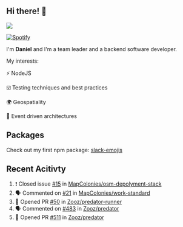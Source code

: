 ## Hi there! 👋

<p>
  <img src="https://github-readme-stats.vercel.app/api?username=syncush&theme=tokyonight">
</p>

[![Spotify](https://novatorem-rust.vercel.app/api/spotify)](https://open.spotify.com/user/syncush)

I'm **Daniel** and I'm a team leader and a backend software developer.

My interests:

⚡ NodeJS

☑️ Testing techniques and best practices

🌍 Geospatiality

🧠 Event driven architectures

## Packages
Check out my first npm package: [slack-emojis](https://www.npmjs.com/package/slack-emojis)

## Recent Acitivty
<!--START_SECTION:activity-->
1. ❗️ Closed issue [#15](https://github.com/MapColonies/osm-depolyment-stack/issues/15) in [MapColonies/osm-depolyment-stack](https://github.com/MapColonies/osm-depolyment-stack)
2. 🗣 Commented on [#21](https://github.com/MapColonies/work-standard/issues/21) in [MapColonies/work-standard](https://github.com/MapColonies/work-standard)
3. 💪 Opened PR [#50](https://github.com/Zooz/predator-runner/pull/50) in [Zooz/predator-runner](https://github.com/Zooz/predator-runner)
4. 🗣 Commented on [#483](https://github.com/Zooz/predator/issues/483) in [Zooz/predator](https://github.com/Zooz/predator)
5. 💪 Opened PR [#511](https://github.com/Zooz/predator/pull/511) in [Zooz/predator](https://github.com/Zooz/predator)
<!--END_SECTION:activity-->
